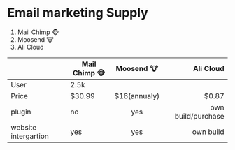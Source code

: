  # Email marketing Supply
 1. Mail Chimp 🐵
 2. Moosend 🐮
 3. Ali Cloud 


| | Mail Chimp 🐵      |Moosend 🐮          | Ali Cloud  |
| ------------- | ------------- |:-------------:| -----:|
|User| 2.5k|
|Price| $30.99      | $16(annualy) | $0.87 |
|plugin|no|yes|own build/purchase|
website intergartion|yes|yes|own build|

